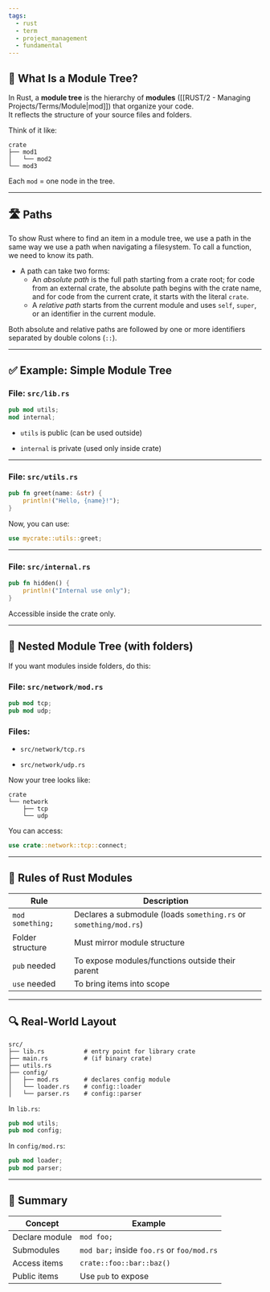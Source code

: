 ```yaml
---
tags:
  - rust
  - term
  - project_management
  - fundamental
---
```


## 🌳 What Is a Module Tree?

In Rust, a **module tree** is the hierarchy of **modules** ([[RUST/2 - Managing Projects/Terms/Module|mod]]) that organize your code.  
It reflects the structure of your source files and folders.

Think of it like:

```
crate
├── mod1
│   └── mod2
└── mod3
```

Each `mod` = one node in the tree.

---

## 🛣️ Paths

To show Rust where to find an item in a module tree, we use a path in the same way we use a path when navigating a filesystem. To call a function, we need to know its path.

- A path can take two forms:
	- An _absolute path_ is the full path starting from a crate root; for code from an external crate, the absolute path begins with the crate name, and for code from the current crate, it starts with the literal `crate`.
	- A _relative path_ starts from the current module and uses `self`, `super`, or an identifier in the current module.

Both absolute and relative paths are followed by one or more identifiers separated by double colons (`::`).

---

## ✅ Example: Simple Module Tree

### File: `src/lib.rs`

```rust
pub mod utils;
mod internal;
```

- `utils` is public (can be used outside)
    
- `internal` is private (used only inside crate)
    

---

### File: `src/utils.rs`

```rust
pub fn greet(name: &str) {
    println!("Hello, {name}!");
}
```

Now, you can use:

```rust
use mycrate::utils::greet;
```

---

### File: `src/internal.rs`

```rust
pub fn hidden() {
    println!("Internal use only");
}
```

Accessible inside the crate only.

---

## 📁 Nested Module Tree (with folders)

If you want modules inside folders, do this:

### File: `src/network/mod.rs`

```rust
pub mod tcp;
pub mod udp;
```

### Files:

- `src/network/tcp.rs`
    
- `src/network/udp.rs`
    

Now your tree looks like:

```
crate
└── network
    ├── tcp
    └── udp
```

You can access:

```rust
use crate::network::tcp::connect;
```

---

## 📌 Rules of Rust Modules

|Rule|Description|
|---|---|
|`mod something;`|Declares a submodule (loads `something.rs` or `something/mod.rs`)|
|Folder structure|Must mirror module structure|
|`pub` needed|To expose modules/functions outside their parent|
|`use` needed|To bring items into scope|

---

## 🔍 Real-World Layout

```
src/
├── lib.rs           # entry point for library crate
├── main.rs          # (if binary crate)
├── utils.rs
├── config/
│   ├── mod.rs       # declares config module
│   └── loader.rs    # config::loader
│   └── parser.rs    # config::parser
```

In `lib.rs`:

```rust
pub mod utils;
pub mod config;
```

In `config/mod.rs`:

```rust
pub mod loader;
pub mod parser;
```

---

## 🧠 Summary

|Concept|Example|
|---|---|
|Declare module|`mod foo;`|
|Submodules|`mod bar;` inside `foo.rs` or `foo/mod.rs`|
|Access items|`crate::foo::bar::baz()`|
|Public items|Use `pub` to expose|
